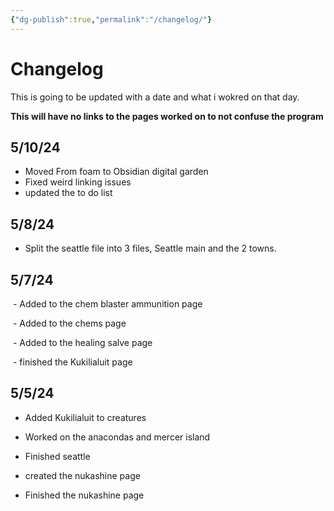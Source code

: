 ```yaml
---
{"dg-publish":true,"permalink":"/changelog/"}
---
```


# Changelog

  

This is going to be updated with a date and what i wokred on that day.

**This will have no links to the pages worked on to not confuse the program**

  
## 5/10/24
 - Moved From foam to Obsidian digital garden
 - Fixed weird linking issues
 - updated the to do list
## 5/8/24

- Split the seattle file into 3 files, Seattle main and the 2 towns.

  

## 5/7/24

 - Added to the chem blaster ammunition page

 - Added to the chems page

 - Added to the healing salve page

 - finished the Kukilialuit page

## 5/5/24

- Added Kukilialuit to creatures

- Worked on the anacondas and mercer island

- Finished seattle

- created the nukashine page

- Finished the nukashine page